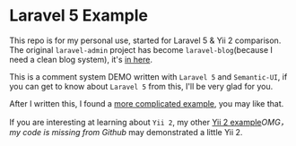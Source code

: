 Laravel 5 Example
================================

This repo is for my personal use, started for Laravel 5 & Yii 2 comparison. The original `laravel-admin` project has 
become `laravel-blog`(because I need a clean blog system), it's [in here](https://github.com/AaronJan/laravel-blog).

This is a comment system DEMO written with `Laravel 5` and `Semantic-UI`, if you can get to know about `Laravel 5` from this, I'll be very glad for you.

After I written this, I found a [more complicated example](https://github.com/bestmomo/laravel5-example), you may like that.

If you are interesting at learning about `Yii 2`, my other [Yii 2 example](https://github.com/AaronJan/yii2-example)*OMG，my code is missing from Github* may demonstrated a little Yii 2.

